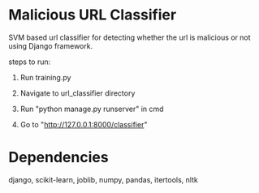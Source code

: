 # Malicious URL Classifier

SVM based url classifier for detecting whether the url is malicious or not using Django framework.

steps to run:

1) Run training.py

2) Navigate to url_classifier directory

3) Run "python manage.py runserver" in cmd

4) Go to "http://127.0.0.1:8000/classifier"


# Dependencies

django, scikit-learn, joblib, numpy, pandas, itertools, nltk
